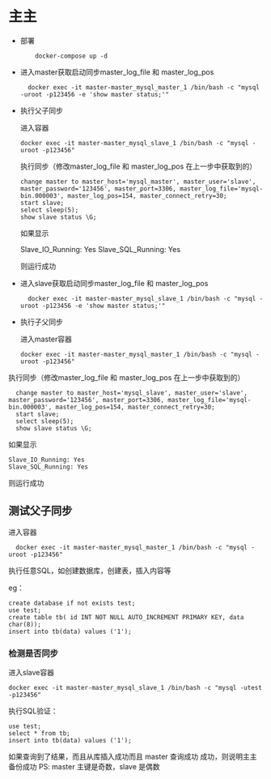 # 主主


- 部署 

          docker-compose up -d

  
- 进入master获取启动同步master_log_file 和 master_log_pos

    


        docker exec -it master-master_mysql_master_1 /bin/bash -c "mysql -uroot -p123456 -e 'show master status;'"




- 执行父子同步
  
  进入容器
  

      docker exec -it master-master_mysql_slave_1 /bin/bash -c "mysql -uroot -p123456"


  执行同步（修改master_log_file 和 master_log_pos 在上一步中获取到的）


      change master to master_host='mysql_master', master_user='slave', master_password='123456', master_port=3306, master_log_file='mysql-bin.000003', master_log_pos=154, master_connect_retry=30;  
      start slave;
      select sleep(5);
      show slave status \G;



  如果显示


    Slave_IO_Running: Yes
    Slave_SQL_Running: Yes


  则运行成功

- 进入slave获取启动同步master_log_file 和 master_log_pos




        docker exec -it master-master_mysql_slave_1 /bin/bash -c "mysql -uroot -p123456 -e 'show master status;'"



- 执行子父同步

  进入master容器


      docker exec -it master-master_mysql_master_1 /bin/bash -c "mysql -uroot -p123456"


执行同步（修改master_log_file 和 master_log_pos 在上一步中获取到的）


      change master to master_host='mysql_slave', master_user='slave', master_password='123456', master_port=3306, master_log_file='mysql-bin.000003', master_log_pos=154, master_connect_retry=30;  
      start slave;
      select sleep(5);
      show slave status \G;



如果显示


    Slave_IO_Running: Yes
    Slave_SQL_Running: Yes


则运行成功


## 测试父子同步


  进入容器

      docker exec -it master-master_mysql_master_1 /bin/bash -c "mysql -uroot -p123456"
  

  执行任意SQL，如创建数据库，创建表，插入内容等

  eg：


    create database if not exists test;
    use test;
    create table tb( id INT NOT NULL AUTO_INCREMENT PRIMARY KEY, data char(8));
    insert into tb(data) values ('1');

### 检测是否同步


进入slave容器

    docker exec -it master-master_mysql_slave_1 /bin/bash -c "mysql -utest -p123456"


执行SQL验证：

    use test;
    select * from tb;
    insert into tb(data) values ('1');



如果查询到了结果，而且从库插入成功而且 master 查询成功 成功，则说明主主备份成功
PS: master 主键是奇数，slave 是偶数